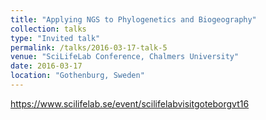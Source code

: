 ```yaml
---
title: "Applying NGS to Phylogenetics and Biogeography"
collection: talks
type: "Invited talk"
permalink: /talks/2016-03-17-talk-5
venue: "SciLifeLab Conference, Chalmers University"
date: 2016-03-17
location: "Gothenburg, Sweden"
---
```


https://www.scilifelab.se/event/scilifelabvisitgoteborgvt16
